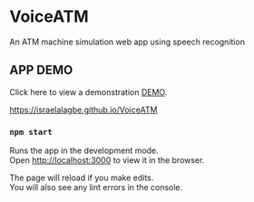 # VoiceATM
An ATM machine simulation web app using speech recognition

## APP DEMO
Click here to view a demonstration [DEMO](https://israelalagbe.github.io/VoiceATM).

https://israelalagbe.github.io/VoiceATM



### `npm start`

Runs the app in the development mode.<br>
Open [http://localhost:3000](http://localhost:3000) to view it in the browser.

The page will reload if you make edits.<br>
You will also see any lint errors in the console.